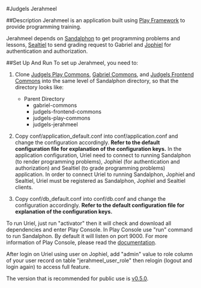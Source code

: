#Judgels Jerahmeel 

##Description
Jerahmeel is an application built using [Play Framework](https://www.playframework.com/) to provide programming training.

Jerahmeel depends on [Sandalphon](https://github.com/ia-toki/judgels-sandalphon) to get programming problems and lessons, [Sealtiel](https://github.com/ia-toki/judgels-sealtiel) to send grading request to Gabriel and [Jophiel](https://github.com/ia-toki/judgels-jophiel) for authentication and authorization.

##Set Up And Run
To set up Jerahmeel, you need to:

1. Clone [Judgels Play Commons](https://github.com/ia-toki/judgels-play-commons), [Gabriel Commons](https://github.com/ia-toki/judgels-gabriel-commons), and [Judgels Frontend Commons](https://github.com/ia-toki/judgels-frontend-commons) into the same level of Sandalphon directory, so that the directory looks like:
    - Parent Directory
        - gabriel-commons
        - judgels-frontend-commons
        - judgels-play-commons
        - judgels-jerahmeel

2. Copy conf/application_default.conf into conf/application.conf and change the configuration accordingly. **Refer to the default configuration file for explanation of the configuration keys.** In the application configuration, Uriel need to connect to running Sandalphon (to render programming problems), Jophiel (for authentication and authorization) and Sealtiel (to grade programming problems) application. In order to connect Uriel to running Sandalphon, Jophiel and Sealtiel, Uriel must be registered as Sandalphon, Jophiel and Sealtiel clients. 

3. Copy conf/db_default.conf into conf/db.conf and change the configuration accordingly. **Refer to the default configuration file for explanation of the configuration keys.** 

To run Uriel, just run "activator" then it will check and download all dependencies and enter Play Console.
In Play Console use "run" command to run Sandalphon. By default it will listen on port 9000. For more information of Play Console, please read the [documentation](https://www.playframework.com/documentation/2.3.x/PlayConsole).

After login on Uriel using user on Jophiel, add "admin" value to role column of your user record on table "jerahmeel\_user\_role" then relogin (logout and login again) to access full feature. 

The version that is recommended for public use is [v0.5.0](https://github.com/ia-toki/judgels-jerahmeel/tree/v0.5.0).
